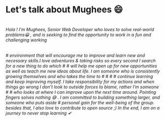# Let's talk about Mughees :smile:	 <h1> 
  
###### Hola ! I'm Mughees, Senior Web Developer who loves to solve real-world problems😀 , and is seeking to find the opportunity to work in a fun and challenging working <h6>         # environment that will encourage me to improve and learn new and necessary skills.I love adventures & taking risks so every second I search for a new thing to do which # # will  help me open up for new opportunities as well as teach me new ideas about life. I am someone who is consistently growing themselves and who takes the time to # # #  # continue learning and keep improving myself. I take responsibility for my actions and when things go wrong I don’t look to outside forces to blame, rather I’m someone  # # who looks at where I can improve upon the next time around. Pointing fingers solves nothing 😅 . I am committed to building something larger, and someone who puts aside # personal gain for the well-being of the group. besides that, I also love to contribute to open source ;) In the end, I am on a journey to never stop learning ✔ <p>
